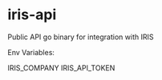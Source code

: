 # iris-api

Public API go binary for integration with IRIS

Env Variables:

IRIS_COMPANY
IRIS_API_TOKEN

